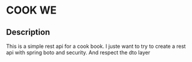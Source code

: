 # COOK WE

## Description

This is a simple rest api for a cook book.
I juste want to try to create a rest api with spring boto and security. And respect the dto layer
